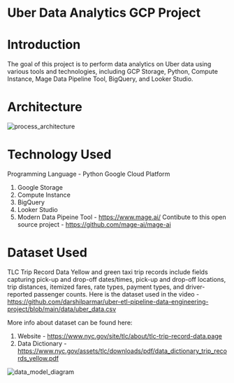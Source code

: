 # Uber Data Analytics GCP Project

# Introduction
The goal of this project is to perform data analytics on Uber data using various tools and technologies, 
including GCP Storage, Python, Compute Instance, Mage Data Pipeline Tool, BigQuery, and Looker Studio.

# Architecture 
![process_architecture](https://github.com/rahulrajan15/Uber-Data-Science-Project/assets/113009011/65fe2e07-9226-4dc6-9e80-eab9f22015f4)

# Technology Used
Programming Language - Python
Google Cloud Platform

1) Google Storage
2) Compute Instance
3) BigQuery
4) Looker Studio
5) Modern Data Pipeine Tool - https://www.mage.ai/
   Contibute to this open source project - https://github.com/mage-ai/mage-ai

# Dataset Used
TLC Trip Record Data Yellow and green taxi trip records include fields capturing pick-up and drop-off dates/times, pick-up and drop-off locations, trip distances, itemized fares, rate types, payment types, and driver-reported passenger counts.
Here is the dataset used in the video - https://github.com/darshilparmar/uber-etl-pipeline-data-engineering-project/blob/main/data/uber_data.csv

More info about dataset can be found here:
1) Website - https://www.nyc.gov/site/tlc/about/tlc-trip-record-data.page
2) Data Dictionary - https://www.nyc.gov/assets/tlc/downloads/pdf/data_dictionary_trip_records_yellow.pdf

![data_model_diagram](https://github.com/rahulrajan15/Uber-Data-Science-Project/assets/113009011/678b9cc1-0664-4df1-b8ae-cdb8c1b3ff57)

